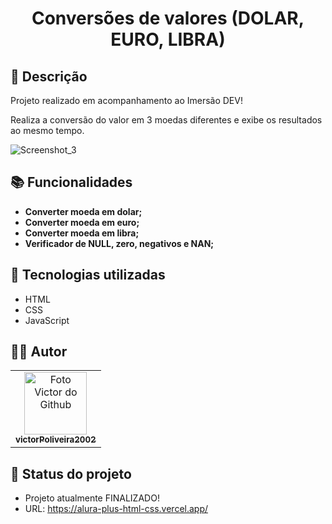 <h1 align="center"> Conversões de valores (DOLAR, EURO, LIBRA)</h1>

## :memo: Descrição
Projeto realizado em acompanhamento ao Imersão DEV!

Realiza a conversão do valor em 3 moedas diferentes e exibe os resultados ao mesmo tempo.

![Screenshot_3](https://user-images.githubusercontent.com/72527282/190527706-f0b0ce6f-35b6-49e4-8854-013b2ac5bd0e.png)

## :books: Funcionalidades
* <b>Converter moeda em dolar;</b>
* <b>Converter moeda em euro;</b>
* <b>Converter moeda em libra;</b>
* <b>Verificador de NULL, zero, negativos e NAN;</b>

## :wrench: Tecnologias utilizadas
* HTML
* CSS
* JavaScript  


## :technologist: Autor
<table>
  <tr>
    <td align="center">
      <a href="https://github.com/victorPoliveira2002">
        <img src="https://avatars.githubusercontent.com/u/72527282?s=400&u=5badd123270b78a82d5a70a8ff70bb45a5bd0d5b&v=4" width="100px;" alt="Foto Victor do Github"/><br>
        <sub>
          <b>victorPoliveira2002</b>
        </sub>
      </a>
    </td>
  </tr>
</table>

## :dart: Status do projeto
 * Projeto atualmente FINALIZADO!
 * URL: https://alura-plus-html-css.vercel.app/
